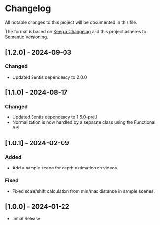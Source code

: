# Changelog

All notable changes to this project will be documented in this file.

The format is based on [Keep a Changelog](http://keepachangelog.com/en/1.0.0/)
and this project adheres to [Semantic Versioning](http://semver.org/spec/v2.0.0.html).

## [1.2.0] - 2024-09-03

### Changed

- Updated Sentis dependency to 2.0.0

## [1.1.0] - 2024-08-17

### Changed

- Updated Sentis dependency to 1.6.0-pre.1
- Normalization is now handled by a separate class using the Functional API

## [1.0.1] - 2024-02-09

### Added

- Add a sample scene for depth estimation on videos.

### Fixed

- Fixed scale/shift calculation from min/max distance in sample scenes.

## [1.0.0] - 2024-01-22

- Initial Release